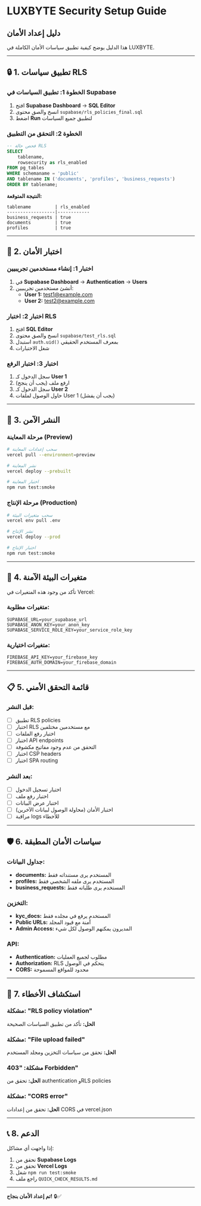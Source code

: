 # LUXBYTE Security Setup Guide
## دليل إعداد الأمان

هذا الدليل يوضح كيفية تطبيق سياسات الأمان الكاملة في LUXBYTE.

---

## 🔒 1. تطبيق سياسات RLS

### الخطوة 1: تطبيق السياسات في Supabase

1. افتح **Supabase Dashboard** → **SQL Editor**
2. انسخ والصق محتوى `supabase/rls_policies_final.sql`
3. اضغط **Run** لتطبيق جميع السياسات

### الخطوة 2: التحقق من التطبيق

```sql
-- فحص حالة RLS
SELECT
    tablename,
    rowsecurity as rls_enabled
FROM pg_tables
WHERE schemaname = 'public'
AND tablename IN ('documents', 'profiles', 'business_requests')
ORDER BY tablename;
```

**النتيجة المتوقعة:**
```
tablename         | rls_enabled
------------------|------------
business_requests | true
documents         | true
profiles          | true
```

---

## 🧪 2. اختبار الأمان

### اختبار 1: إنشاء مستخدمين تجريبيين

1. في **Supabase Dashboard** → **Authentication** → **Users**
2. أنشئ مستخدمين تجريبيين:
   - **User 1:** test1@example.com
   - **User 2:** test2@example.com

### اختبار 2: اختبار RLS

1. افتح **SQL Editor**
2. انسخ والصق محتوى `supabase/test_rls.sql`
3. استبدل `auth.uid()` بمعرف المستخدم الحقيقي
4. شغل الاختبارات

### اختبار 3: اختبار الرفع

1. سجل الدخول كـ **User 1**
2. ارفع ملف (يجب أن ينجح)
3. سجل الدخول كـ **User 2**
4. حاول الوصول لملفات User 1 (يجب أن يفشل)

---

## 🚀 3. النشر الآمن

### مرحلة المعاينة (Preview)

```bash
# سحب إعدادات المعاينة
vercel pull --environment=preview

# نشر المعاينة
vercel deploy --prebuilt

# اختبار المعاينة
npm run test:smoke
```

### مرحلة الإنتاج (Production)

```bash
# سحب متغيرات البيئة
vercel env pull .env

# نشر الإنتاج
vercel deploy --prod

# اختبار الإنتاج
npm run test:smoke
```

---

## 🔐 4. متغيرات البيئة الآمنة

تأكد من وجود هذه المتغيرات في Vercel:

### متغيرات مطلوبة:
```
SUPABASE_URL=your_supabase_url
SUPABASE_ANON_KEY=your_anon_key
SUPABASE_SERVICE_ROLE_KEY=your_service_role_key
```

### متغيرات اختيارية:
```
FIREBASE_API_KEY=your_firebase_key
FIREBASE_AUTH_DOMAIN=your_firebase_domain
```

---

## 📋 5. قائمة التحقق الأمني

### قبل النشر:
- [ ] تطبيق RLS policies
- [ ] اختبار RLS مع مستخدمين مختلفين
- [ ] اختبار رفع الملفات
- [ ] اختبار API endpoints
- [ ] التحقق من عدم وجود مفاتيح مكشوفة
- [ ] اختبار CSP headers
- [ ] اختبار SPA routing

### بعد النشر:
- [ ] اختبار تسجيل الدخول
- [ ] اختبار رفع ملف
- [ ] اختبار عرض البيانات
- [ ] اختبار الأمان (محاولة الوصول لبيانات الآخرين)
- [ ] مراقبة logs للأخطاء

---

## 🛡️ 6. سياسات الأمان المطبقة

### جداول البيانات:
- **documents:** المستخدم يرى مستنداته فقط
- **profiles:** المستخدم يرى ملفه الشخصي فقط
- **business_requests:** المستخدم يرى طلباته فقط

### التخزين:
- **kyc_docs:** المستخدم يرفع في مجلده فقط
- **Public URLs:** آمنة مع قيود المجلد
- **Admin Access:** المديرون يمكنهم الوصول لكل شيء

### API:
- **Authentication:** مطلوب لجميع العمليات
- **Authorization:** RLS يتحكم في الوصول
- **CORS:** محدود للمواقع المسموحة

---

## 🚨 7. استكشاف الأخطاء

### مشكلة: "RLS policy violation"
**الحل:** تأكد من تطبيق السياسات الصحيحة

### مشكلة: "File upload failed"
**الحل:** تحقق من سياسات التخزين ومجلد المستخدم

### مشكلة: "403 Forbidden"
**الحل:** تحقق من authentication وRLS policies

### مشكلة: "CORS error"
**الحل:** تحقق من إعدادات CORS في vercel.json

---

## 📞 8. الدعم

إذا واجهت أي مشاكل:

1. تحقق من **Supabase Logs**
2. تحقق من **Vercel Logs**
3. شغل `npm run test:smoke`
4. راجع ملف `QUICK_CHECK_RESULTS.md`

---

**تم إعداد الأمان بنجاح!** 🔒✅
